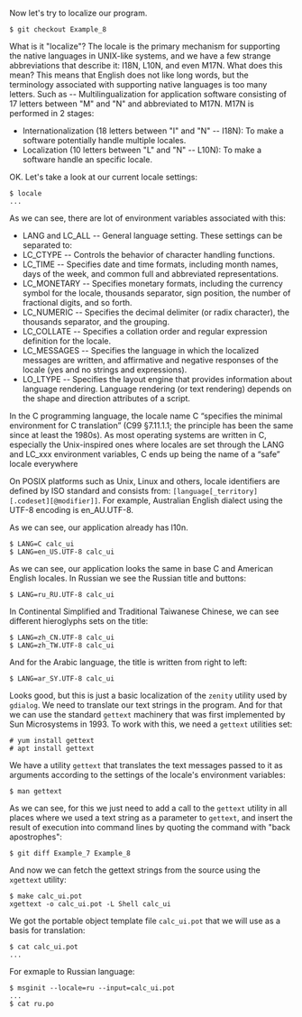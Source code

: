 Now let's try to localize our program.
```
$ git checkout Example_8
```
What is it "localize"? The locale is the primary mechanism for supporting the native languages in UNIX-like systems, and we have a few strange abbreviations that describe it: I18N, L10N, and even M17N. What does this mean? This means that English does not like long words, but the terminology associated with supporting native languages is too many letters. Such as -- Multilingualization for application software consisting of 17 letters between "M" and "N" and abbreviated to M17N. M17N is performed in 2 stages:
* Internationalization (18 letters between "I" and "N" -- I18N): To make a software potentially handle multiple locales.
* Localization (10 letters between "L" and "N" -- L10N): To make a software handle an specific locale.

OK. Let's take a look at our current locale settings:
```
$ locale
...
```
As we can see, there are lot of environment variables associated with this:
* LANG and LC_ALL -- General language setting. These settings can be separated to:
* LC_CTYPE -- Controls the behavior of character handling functions.
* LC_TIME -- Specifies date and time formats, including month names, days of the week, and common full and abbreviated representations.
* LC_MONETARY -- Specifies monetary formats, including the currency symbol for the locale, thousands separator, sign position, the number of fractional digits, and so forth.
* LC_NUMERIC -- Specifies the decimal delimiter (or radix character), the thousands separator, and the grouping.
* LC_COLLATE -- Specifies a collation order and regular expression definition for the locale.
* LC_MESSAGES -- Specifies the language in which the localized messages are written, and affirmative and negative responses of the locale (yes and no strings and expressions).
* LO_LTYPE -- Specifies the layout engine that provides information about language rendering. Language rendering (or text rendering) depends on the shape and direction attributes of a script.

In the C programming language, the locale name C “specifies the minimal environment for C translation” (C99 §7.11.1.1; the principle has been the same since at least the 1980s). As most operating systems are written in C, especially the Unix-inspired ones where locales are set through the LANG and LC_xxx environment variables, C ends up being the name of a “safe” locale everywhere

On POSIX platforms such as Unix, Linux and others, locale identifiers are defined by ISO standard and consists from: `[language[_territory][.codeset][@modifier]]`. For example, Australian English dialect using the UTF-8 encoding is en_AU.UTF-8.

As we can see, our application already has l10n. 
```
$ LANG=C calc_ui
$ LANG=en_US.UTF-8 calc_ui
```
As we can see, our application looks the same in base C and American English locales. In Russian we see the Russian title and buttons:
```
$ LANG=ru_RU.UTF-8 calc_ui
```
In Continental Simplified and Traditional Taiwanese Chinese, we can see different hieroglyphs sets on the title:
```
$ LANG=zh_CN.UTF-8 calc_ui
$ LANG=zh_TW.UTF-8 calc_ui 
```
And for the Arabic language, the title is written from right to left:
```
$ LANG=ar_SY.UTF-8 calc_ui
```
Looks good, but this is just a basic localization of the `zenity` utility used by `gdialog`. We need to translate our text strings in the program. And for that we can use the standard `gettext` machinery that was first implemented by Sun Microsystems in 1993. To work with this, we need a `gettext` utilities set:
```
# yum install gettext
# apt install gettext
```
We have a utility `gettext` that translates the text messages passed to it as arguments according to the settings of the locale's environment variables:
```
$ man gettext
```
As we can see, for this we just need to add a call to the `gettext` utility in all places where we used a text string as a parameter to `gettext`, and insert the result of execution into command lines by quoting the command with "back apostrophes":
```
$ git diff Example_7 Example_8
```
And now we can fetch the gettext strings from the source using the `xgettext` utility:
```
$ make calc_ui.pot
xgettext -o calc_ui.pot -L Shell calc_ui
```
We got the portable object template file `calc_ui.pot` that we will use as a basis for translation:
```
$ cat calc_ui.pot
...
```
For exmaple to Russian language:
```
$ msginit --locale=ru --input=calc_ui.pot
...
$ cat ru.po
```


